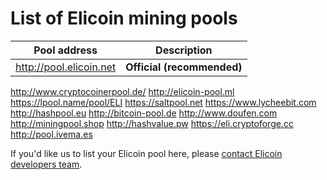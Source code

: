 # List of Elicoin mining pools

Pool address | Description
------------ | -----------
http://pool.elicoin.net | **Official (recommended)**
http://www.cryptocoinerpool.de/
http://elicoin-pool.ml
https://lpool.name/pool/ELI
https://saltpool.net
https://www.lycheebit.com
http://hashpool.eu 
http://bitcoin-pool.de
http://www.doufen.com
http://miningpool.shop
http://hashvalue.pw
https://eli.cryptoforge.cc
http://pool.ivema.es

If you'd like us to list your Elicoin pool here, please [contact Elicoin developers team](./README.md#contact-info-and-links).
